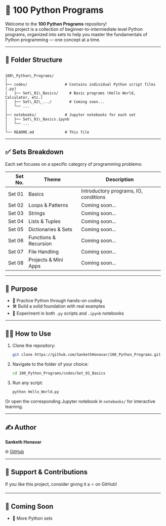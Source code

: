 # 🐍 100 Python Programs

Welcome to the **100 Python Programs** repository!  
This project is a collection of beginner-to-intermediate level Python programs, organized into sets to help you master the fundamentals of Python programming — one concept at a time.

---

## 📂 Folder Structure

```

100\_Python\_Programs/
│
├── codes/                 # Contains individual Python script files (.py)
│   ├── Set\_01\_Basics/     # Basic programs (Hello World, Calculator, etc.)
│   ├── Set\_02\_.../        # Coming soon...
│   └── ...
│
├── notebooks/             # Jupyter notebooks for each set
│   ├── Set\_01\_Basics.ipynb
│   └── ...
│
└── README.md              # This file

````

---

## ✅ Sets Breakdown

Each set focuses on a specific category of programming problems:

| Set No. | Theme                 | Description                                 |
|--------:|-----------------------|---------------------------------------------|
| Set 01  | Basics                | Introductory programs, IO, conditions       |
| Set 02  | Loops & Patterns      | Coming soon...                              |
| Set 03  | Strings               | Coming soon...                              |
| Set 04  | Lists & Tuples        | Coming soon...                              |
| Set 05  | Dictionaries & Sets   | Coming soon...                              |
| Set 06  | Functions & Recursion | Coming soon...                              |
| Set 07  | File Handling         | Coming soon...                              |
| Set 08  | Projects & Mini Apps  | Coming soon...                              |

---

## 🧠 Purpose

- 🚀 Practice Python through hands-on coding
- 🛠️ Build a solid foundation with real examples
- 🧪 Experiment in both `.py` scripts and `.ipynb` notebooks

---

## 👨‍💻 How to Use

1. Clone the repository:
   ```bash
   git clone https://github.com/SankethHonavar/100_Python_Programs.git
   ```

2. Navigate to the folder of your choice:

   ```bash
   cd 100_Python_Programs/codes/Set_01_Basics
   ```

3. Run any script:

   ```bash
   python Hello_World.py
   ```

Or open the corresponding Jupyter notebook in `notebooks/` for interactive learning.

---

## ✍️ Author

**Sanketh Honavar**
<!--💼 AI/ML Engineer | Python Developer-->
🌐 [GitHub](https://github.com/SankethHonavar)

---

## 🌟 Support & Contributions

If you like this project, consider giving it a ⭐ on GitHub!

---

## 📌 Coming Soon

* 🧩 More Python sets
<!--* 🌐 Web scraping scripts
* 🤖 Mini projects using Python
* 🎓 Interview prep problems

Stay tuned!-->

```
